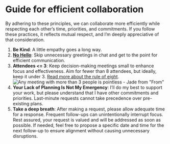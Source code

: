 # Guide for efficient collaboration

By adhering to these principles, we can collaborate more efficiently while respecting each other’s time, priorities, and commitments. If you follow these practices, it reflects mutual respect, and I’m deeply appreciative of that consideration.

1. **Be Kind**: A little empathy goes a long way.
2. **[No Hello](https://nohello.club)**: Skip unnecessary greetings in chat and get to the point for efficient communication. 
3. **Attendees <= 3**: Keep decision-making meetings small to enhance focus and effectiveness. Aim for fewer than 8 attendees, but ideally, keep it under 3. [Read more about the rule of eight](https://www.rubick.com/the-rule-of-eight-for-strong-decision-making-meetings/).  
   ![Any meeting with more than 3 people is pointless - Jade from "From"](https://i.redd.it/r4ehw6lojwvd1.jpeg)  
4. **Your Lack of Planning Is Not My Emergency**: I’ll do my best to support your work, but please understand that I have other commitments and priorities. Last-minute requests cannot take precedence over pre-existing plans.
5. **Take a deep breath**: After making a request, please allow adequate time for a response. Frequent follow-ups can unintentionally interrupt focus. Rest assured, your request is valued and will be addressed as soon as possible. If needed, feel free to propose a specific date and time for the next follow-up to ensure alignment without causing unnecessary disruptions.
